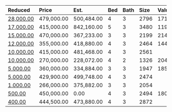 | Reduced                                                                                | Price      | Est.       | Bed | Bath | Size | Value | Days | Lot  | Year | HOA | Open |
| :------------------------------------------------------------------------------------- | :--------- | :--------- | :-- | :--- | :--- | :---- | :--- | :--- | :--- | :-- | :--- |
| [28,000.00](https://www.movoto.com/home/103-roebling-ln-cary-nc-27513-413_2319752)     | 479,000.00 | 500,484.00 | 4   | 3    | 2796 | 171   | 90   | 0.31 | 1996 | 33  |      |
| [17,000.00](https://www.movoto.com/home/1133-evans-rd-cary-nc-27513-413_2060271)       | 415,000.00 | 842,160.00 | 5   | 3    | 3480 | 119   | 1588 | 0.97 | 1965 | 0   |      |
| [15,000.00](https://www.movoto.com/home/705-modena-dr-cary-nc-27513-413_2329174)       | 470,000.00 | 367,233.00 | 3   | 3    | 2199 | 214   | 40   | 0.70 | 1995 | 0   |      |
| [12,000.00](https://www.movoto.com/home/308-tecumseh-ct-cary-nc-27513-413_2313026)     | 355,000.00 | 418,880.00 | 4   | 3    | 2464 | 144   | 127  | 0.29 | 2000 | 0   |      |
| [10,000.00](https://www.movoto.com/home/322-stromer-dr-cary-nc-27513-pid_9fiy43b5jh)   | 415,000.00 | 481,468.00 | 4   | 3    | 2561 |       |      |      |      |     |      |
| [10,000.00](https://www.movoto.com/home/309-middleton-ave-cary-nc-27513-413_2228546)   | 270,000.00 | 228,072.00 | 4   | 2    | 1326 | 204   | 137  | 0.33 | 1961 | 0   |      |
| [5,000.00](https://www.movoto.com/home/1113-laurel-twist-rd-cary-nc-27513-413_2132772) | 360,000.00 | 334,884.00 | 3   | 3    | 1947 | 185   | 22   | 3049 | 2017 | 150 |      |
| [5,000.00](https://www.movoto.com/home/524-cedar-ridge-rd-cary-nc-27513-413_2133553)   | 429,900.00 | 499,748.00 | 4   | 3    | 2474 |       |      |      |      |     |      |
| [1,000.00](https://www.movoto.com/home/118-oak-hill-loop-cary-nc-27513-413_2311312)    | 266,000.00 | 375,882.00 | 3   | 3    | 2054 |       |      |      |      |     |      |
| [500.00](https://www.movoto.com/home/101-pinehill-way-cary-nc-27513-413_2320575)       | 450,000.00 | 0.00       | 4   | 3    | 2494 | 180   | 86   | 0.34 | 1988 | 21  |      |
| [400.00](https://www.movoto.com/home/320-barthel-dr-cary-nc-27513-413_2334906)         | 444,500.00 | 473,880.00 | 4   | 3    | 2872 |       |      |      |      |     |      |